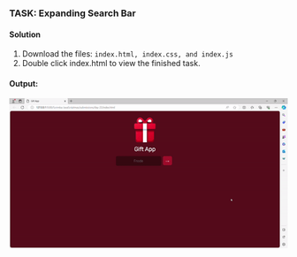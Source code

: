 ### TASK: Expanding Search Bar

#### Solution

1. Download the files: `index.html, index.css, and index.js`
2. Double click index.html to view the finished task.


#### Output:
![The output](../../assets/day-22-submission.gif)
